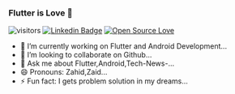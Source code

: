 ### Flutter is Love 💙

![visitors](https://visitor-badge.laobi.icu/badge?page_id=zahidshaikh081)
[![Linkedin Badge](https://img.shields.io/badge/-LinkedIn-blue?style=flat-square&logo=Linkedin&logoColor=white&link=https://www.linkedin.com/in/zahid-shaikh-999a1811b)](https://www.linkedin.com/in/zahid-shaikh-999a1811b/)
[![Open Source Love](https://badges.frapsoft.com/os/v1/open-source.svg?v=102)](https://github.com/ellerbrock/open-source-badge/)

- 🔭  I’m currently working on Flutter and Android Development...
- 👯  I’m looking to collaborate on Github...
- 💬  Ask me about Flutter,Android,Tech-News-...
- 😄  Pronouns: Zahid,Zaid...
- ⚡ Fun fact: I gets problem solution in my dreams...
